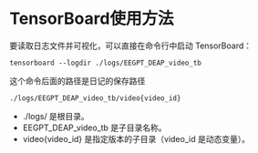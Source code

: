 # TensorBoard使用方法
要读取日志文件并可视化，可以直接在命令行中启动 TensorBoard：
```
tensorboard --logdir ./logs/EEGPT_DEAP_video_tb
```
这个命令后面的路径是日记的保存路径
```
./logs/EEGPT_DEAP_video_tb/video{video_id}
```
- ./logs/ 是根目录。
- EEGPT_DEAP_video_tb 是子目录名称。
- video{video_id} 是指定版本的子目录（video_id 是动态变量）。
